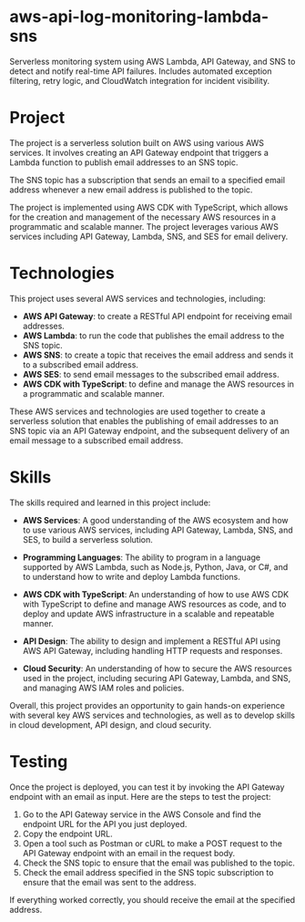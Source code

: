 # aws-api-log-monitoring-lambda-sns
Serverless monitoring system using AWS Lambda, API Gateway, and SNS to detect and notify real-time API failures. Includes automated exception filtering, retry logic, and CloudWatch integration for incident visibility.

# Project
The project is a serverless solution built on AWS using various AWS services. It involves creating an API Gateway endpoint that triggers a Lambda function to publish email addresses to an SNS topic.

The SNS topic has a subscription that sends an email to a specified email address whenever a new email address is published to the topic.

The project is implemented using AWS CDK with TypeScript, which allows for the creation and management of the necessary AWS resources in a programmatic and scalable manner. The project leverages various AWS services including API Gateway, Lambda, SNS, and SES for email delivery.

# Technologies
This project uses several AWS services and technologies, including:

- **AWS API Gateway**: to create a RESTful API endpoint for receiving email addresses.
- **AWS Lambda**: to run the code that publishes the email address to the SNS topic.
- **AWS SNS**: to create a topic that receives the email address and sends it to a subscribed email address.
- **AWS SES**: to send email messages to the subscribed email address.
- **AWS CDK with TypeScript**: to define and manage the AWS resources in a programmatic and scalable manner.

These AWS services and technologies are used together to create a serverless solution that enables the publishing of email addresses to an SNS topic via an API Gateway endpoint, and the subsequent delivery of an email message to a subscribed email address.

# Skills
The skills required and learned in this project include:

- **AWS Services**: A good understanding of the AWS ecosystem and how to use various AWS services, including API Gateway, Lambda, SNS, and SES, to build a serverless solution.

- **Programming Languages**: The ability to program in a language supported by AWS Lambda, such as Node.js, Python, Java, or C#, and to understand how to write and deploy Lambda functions.

- **AWS CDK with TypeScript**: An understanding of how to use AWS CDK with TypeScript to define and manage AWS resources as code, and to deploy and update AWS infrastructure in a scalable and repeatable manner.

- **API Design**: The ability to design and implement a RESTful API using AWS API Gateway, including handling HTTP requests and responses.

- **Cloud Security**: An understanding of how to secure the AWS resources used in the project, including securing API Gateway, Lambda, and SNS, and managing AWS IAM roles and policies.

Overall, this project provides an opportunity to gain hands-on experience with several key AWS services and technologies, as well as to develop skills in cloud development, API design, and cloud security.

# Testing
Once the project is deployed, you can test it by invoking the API Gateway endpoint with an email as input. Here are the steps to test the project:

1. Go to the API Gateway service in the AWS Console and find the endpoint URL for the API you just deployed.
2. Copy the endpoint URL.
3. Open a tool such as Postman or cURL to make a POST request to the API Gateway endpoint with an email in the request body.
4. Check the SNS topic to ensure that the email was published to the topic.
5. Check the email address specified in the SNS topic subscription to ensure that the email was sent to the address.

If everything worked correctly, you should receive the email at the specified address.
